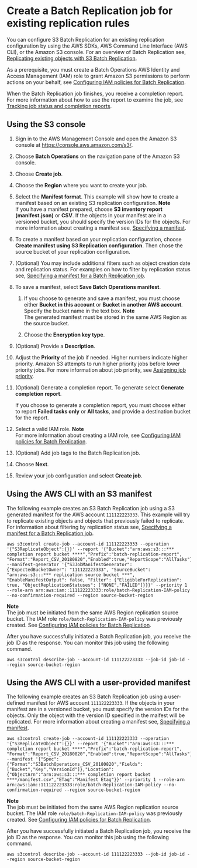 # Create a Batch Replication job for existing replication rules<a name="s3-batch-replication-existing-config"></a>

You can configure S3 Batch Replication for an existing replication configuration by using the AWS SDKs, AWS Command Line Interface \(AWS CLI\), or the Amazon S3 console\. For an overview of Batch Replication see, [Replicating existing objects with S3 Batch Replication](s3-batch-replication-batch.md)\.

As a prerequisite, you must create a Batch Operations AWS Identity and Access Management \(IAM\) role to grant Amazon S3 permissions to perform actions on your behalf, see [Configuring IAM policies for Batch Replication](s3-batch-replication-policies.md)\.

When the Batch Replication job finishes, you receive a completion report\. For more information about how to use the report to examine the job, see [Tracking job status and completion reports](batch-ops-job-status.md)\.

## Using the S3 console<a name="batch-replication-existing-config-console"></a>

1. Sign in to the AWS Management Console and open the Amazon S3 console at [https://console\.aws\.amazon\.com/s3/](https://console.aws.amazon.com/s3/)\.

1. Choose **Batch Operations** on the navigation pane of the Amazon S3 console\.

1. Choose **Create job**\.

1. Choose the **Region** where you want to create your job\.

1. Select the **Manifest format**\. This example will show how to create a manifest based on an existing S3 replication configuration\. 
**Note**  
If you have a manifest prepared, choose **S3 inventory report \(manifest\.json\)** or **CSV**\. If the objects in your manifest are in a versioned bucket, you should specify the version IDs for the objects\. For more information about creating a manifest see, [Specifying a manifest](batch-ops-create-job.md#specify-batchjob-manifest)\.

1. To create a manifest based on your replication configuration, choose **Create manifest using S3 Replication configuration**\. Then chose the source bucket of your replication configuration\.

1. \(Optional\) You may include additional filters such as object creation date and replication status\. For examples on how to filter by replication status see, [Specifying a manifest for a Batch Replication job](s3-batch-replication-batch.md#batch-replication-manifest)\. 

1. To save a manifest, select **Save Batch Operations manifest**\.

   1. If you choose to generate and save a manifest, you must choose either **Bucket in this account** or **Bucket in another AWS account**\. Specify the bucket name in the text box\.
**Note**  
The generated manifest must be stored in the same AWS Region as the source bucket\.

   1. Choose the **Encryption key type**\.

1. \(Optional\) Provide a **Description**\. 

1. Adjust the **Priority** of the job if needed\. Higher numbers indicate higher priority\. Amazon S3 attempts to run higher priority jobs before lower priority jobs\. For more information about job priority, see [Assigning job priority](batch-ops-job-priority.md)\.

1. \(Optional\) Generate a completion report\. To generate select **Generate completion report**\.

   If you choose to generate a completion report, you must choose either to report **Failed tasks only** or **All tasks**, and provide a destination bucket for the report\.

1. Select a valid IAM role\.
**Note**  
For more information about creating a IAM role, see [Configuring IAM policies for Batch Replication](s3-batch-replication-policies.md)\.

1. \(Optional\) Add job tags to the Batch Replication job\.

1. Choose **Next**\.

1. Review your job configuration and select **Create job**\.

## Using the AWS CLI with an S3 manifest<a name="batch-replication-existing-config-cli"></a>

The following example creates an S3 Batch Replication job using a S3 generated manifest for the AWS account `111122223333`\. This example will try to replicate existing objects and objects that previously failed to replicate\. For information about filtering by replication status see, [Specifying a manifest for a Batch Replication job](s3-batch-replication-batch.md#batch-replication-manifest)\.

```
aws s3control create-job --account-id 111122223333 --operation '{"S3ReplicateObject":{}}' --report '{"Bucket":"arn:aws:s3:::*** completion report bucket ****","Prefix":"batch-replication-report", "Format":"Report_CSV_20180820","Enabled":true,"ReportScope":"AllTasks"}' --manifest-generator '{"S3JobManifestGenerator": {"ExpectedBucketOwner": "111122223333", "SourceBucket": "arn:aws:s3:::*** replication source bucket ***", "EnableManifestOutput": false, "Filter": {"EligibleForReplication": true, "ObjectReplicationStatuses": ["NONE","FAILED"]}}}' --priority 1 --role-arn arn:aws:iam::111122223333:role/batch-Replication-IAM-policy --no-confirmation-required --region source-bucket-region
```

**Note**  
The job must be initiated from the same AWS Region replication source bucket\. The IAM role `role/batch-Replication-IAM-policy` was previously created\. See [Configuring IAM policies for Batch Replication](s3-batch-replication-policies.md)\.

After you have successfully initiated a Batch Replication job, you receive the job ID as the response\. You can monitor this job using the following command\.

```
aws s3control describe-job --account-id 111122223333 --job-id job-id --region source-bucket-region
```

## Using the AWS CLI with a user\-provided manifest<a name="batch-replication-existing-config-cli-customer-manifest"></a>

The following example creates an S3 Batch Replication job using a user\-defined manifest for AWS account `111122223333`\. If the objects in your manifest are in a versioned bucket, you must specify the version IDs for the objects\. Only the object with the version ID specified in the maifest will be replicated\. For more information about creating a manifest see, [Specifying a manifest](batch-ops-create-job.md#specify-batchjob-manifest)\.

```
aws s3control create-job --account-id 111122223333 --operation '{"S3ReplicateObject":{}}' --report '{"Bucket":"arn:aws:s3:::*** completion report bucket ****","Prefix":"batch-replication-report", "Format":"Report_CSV_20180820","Enabled":true,"ReportScope":"AllTasks"}' --manifest '{"Spec":{"Format":"S3BatchOperations_CSV_20180820","Fields":["Bucket","Key","VersionId"]},"Location":{"ObjectArn":"arn:aws:s3:::*** completion report bucket ****/manifest.csv","ETag":"Manifest Etag"}}' --priority 1 --role-arn arn:aws:iam::111122223333:role/batch-Replication-IAM-policy --no-confirmation-required --region source-bucket-region
```

**Note**  
The job must be initiated from the same AWS Region replication source bucket\. The IAM role `role/batch-Replication-IAM-policy` was previously created\. See [Configuring IAM policies for Batch Replication](s3-batch-replication-policies.md)\.

After you have successfully initiated a Batch Replication job, you receive the job ID as the response\. You can monitor this job using the following command\.

```
aws s3control describe-job --account-id 111122223333 --job-id job-id --region source-bucket-region
```